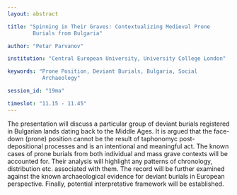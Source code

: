 ```yaml
---
layout: abstract

title: "Spinning in Their Graves: Contextualizing Medieval Prone
        Burials from Bulgaria"

author: "Petar Parvanov"

institution: "Central European University, University College London"

keywords: "Prone Position, Deviant Burials, Bulgaria, Social
           Archaeology"

session_id: "19ma"

timeslot: "11.15 - 11.45"
---
```


The presentation will discuss a particular group of deviant burials
registered in Bulgarian lands dating back to the Middle Ages. It is
argued that the face-down (prone) position cannot be the result of
taphonomyc post-depositional processes and is an intentional and
meaningful act. The known cases of prone burials from both individual
and mass grave contexts will be accounted for. Their analysis will
highlight any patterns of chronology, distribution etc. associated
with them. The record will be further examined against the known
archaeological evidence for deviant burials in European
perspective. Finally, potential interpretative framework will be
established.
